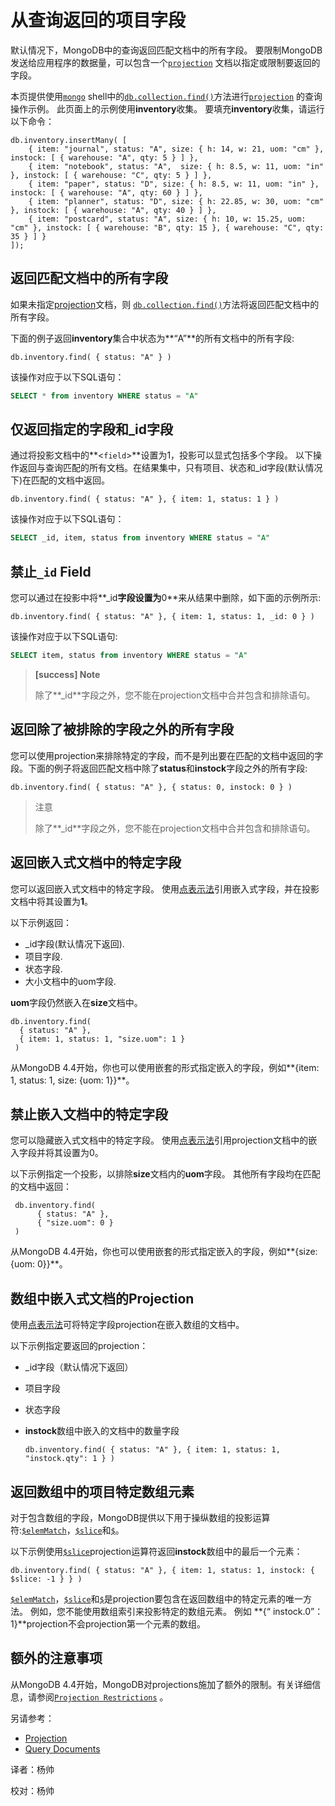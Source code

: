 # 从查询返回的项目字段

默认情况下，MongoDB中的查询返回匹配文档中的所有字段。 要限制MongoDB发送给应用程序的数据量，可以包含一个[`projection`](https://docs.mongodb.com/master/reference/glossary/#term-projection) 文档以指定或限制要返回的字段。

本页提供使用[`mongo`](https://docs.mongodb.com/master/reference/program/mongo/#bin.mongo) shell中的[`db.collection.find()`](https://docs.mongodb.com/manual/reference/method/db.collection.find/#db.collection.find)方法进行[`projection`](https://docs.mongodb.com/master/reference/glossary/#term-projection) 的查询操作示例。 此页面上的示例使用**inventory**收集。 要填充**inventory**收集，请运行以下命令：

```text
db.inventory.insertMany( [ 
    { item: "journal", status: "A", size: { h: 14, w: 21, uom: "cm" }, instock: [ { warehouse: "A", qty: 5 } ] },
    { item: "notebook", status: "A",  size: { h: 8.5, w: 11, uom: "in" }, instock: [ { warehouse: "C", qty: 5 } ] },
    { item: "paper", status: "D", size: { h: 8.5, w: 11, uom: "in" }, instock: [ { warehouse: "A", qty: 60 } ] },
    { item: "planner", status: "D", size: { h: 22.85, w: 30, uom: "cm" }, instock: [ { warehouse: "A", qty: 40 } ] },
    { item: "postcard", status: "A", size: { h: 10, w: 15.25, uom: "cm" }, instock: [ { warehouse: "B", qty: 15 }, { warehouse: "C", qty: 35 } ] }
]);
```

## 返回匹配文档中的所有字段

如果未指定[projection](https://docs.mongodb.com/master/reference/glossary/#term-projection)文档，则 [`db.collection.find()`](https://docs.mongodb.com/master/reference/method/db.collection.find/#db.collection.find)方法将返回匹配文档中的所有字段。

下面的例子返回**inventory**集合中状态为**“A”**的所有文档中的所有字段:

```text
db.inventory.find( { status: "A" } )
```

该操作对应于以下SQL语句：

```sql
SELECT * from inventory WHERE status = "A"
```

## 仅返回指定的字段和\_id字段

通过将投影文档中的**&lt;`field`&gt;**设置为1，投影可以显式包括多个字段。 以下操作返回与查询匹配的所有文档。在结果集中，只有项目、状态和\_id字段\(默认情况下\)在匹配的文档中返回。

```text
db.inventory.find( { status: "A" }, { item: 1, status: 1 } )
```

该操作对应于以下SQL语句：

```sql
SELECT _id, item, status from inventory WHERE status = "A"
```

## 禁止`_id` Field

您可以通过在投影中将**\_id**字段设置为**0**来从结果中删除，如下面的示例所示:

```text
db.inventory.find( { status: "A" }, { item: 1, status: 1, _id: 0 } )
```

该操作对应于以下SQL语句:

```sql
SELECT item, status from inventory WHERE status = "A"
```

> **\[success\] Note**
>
> 除了**\_id**字段之外，您不能在projection文档中合并包含和排除语句。

## 返回除了被排除的字段之外的所有字段

您可以使用projection来排除特定的字段，而不是列出要在匹配的文档中返回的字段。下面的例子将返回匹配文档中除了**status**和**instock**字段之外的所有字段:

```text
db.inventory.find( { status: "A" }, { status: 0, instock: 0 } )
```

> 注意
>
> 除了**\_id**字段之外，您不能在projection文档中合并包含和排除语句。

## 返回嵌入式文档中的特定字段

您可以返回嵌入式文档中的特定字段。 使用[点表示法](https://docs.mongodb.com/master/core/document/#document-dot-notation)引用嵌入式字段，并在投影文档中将其设置为**1**。

以下示例返回：

* \_id字段\(默认情况下返回\).
* 项目字段.
* 状态字段.
* 大小文档中的uom字段.

**uom**字段仍然嵌入在**size**文档中。

```text
db.inventory.find(
  { status: "A" },
  { item: 1, status: 1, "size.uom": 1 }
 )
```

从MongoDB 4.4开始，你也可以使用嵌套的形式指定嵌入的字段，例如**{item: 1, status: 1, size: {uom: 1}}**。

## 禁止嵌入文档中的特定字段

您可以隐藏嵌入式文档中的特定字段。 使用[点表示法](https://docs.mongodb.com/master/core/document/#document-dot-notation)引用projection文档中的嵌入字段并将其设置为0。

以下示例指定一个投影，以排除**size**文档内的**uom**字段。 其他所有字段均在匹配的文档中返回：

```text
 db.inventory.find( 
      { status: "A" },
      { "size.uom": 0 }
 )
```

从MongoDB 4.4开始，你也可以使用嵌套的形式指定嵌入的字段，例如**{size: {uom: 0}}**。

## 数组中嵌入式文档的Projection

使用[点表示法](https://docs.mongodb.com/master/core/document/#document-dot-notation)可将特定字段projection在嵌入数组的文档中。

以下示例指定要返回的projection：

* \_id字段（默认情况下返回）
* 项目字段
* 状态字段
* **instock**数组中嵌入的文档中的数量字段

  ```text
  db.inventory.find( { status: "A" }, { item: 1, status: 1, "instock.qty": 1 } )
  ```

## 返回数组中的项目特定数组元素

对于包含数组的字段，MongoDB提供以下用于操纵数组的投影运算符:[`$elemMatch`](https://docs.mongodb.com/master/reference/operator/projection/elemMatch/#proj._S_elemMatch)，[`$slice`](https://docs.mongodb.com/master/reference/operator/projection/slice/#proj._S_slice)和[`$`](https://docs.mongodb.com/master/reference/operator/projection/positional/#proj._S_)。

以下示例使用[`$slice`](https://docs.mongodb.com/master/reference/operator/projection/slice/#proj._S_slice)projection运算符返回**instock**数组中的最后一个元素：

```text
db.inventory.find( { status: "A" }, { item: 1, status: 1, instock: { $slice: -1 } } )
```

[`$elemMatch`](https://docs.mongodb.com/master/reference/operator/projection/elemMatch/#proj._S_elemMatch)，[`$slice`](https://docs.mongodb.com/master/reference/operator/projection/slice/#proj._S_slice)和[`$`](https://docs.mongodb.com/master/reference/operator/projection/positional/#proj._S_)是projection要包含在返回数组中的特定元素的唯一方法。 例如，您不能使用数组索引来投影特定的数组元素。 例如 **{“ instock.0”：1}**projection不会projection第一个元素的数组。

## 额外的注意事项

从MongoDB 4.4开始，MongoDB对projections施加了额外的限制。有关详细信息，请参阅[`Projection Restrictions`](https://docs.mongodb.com/master/reference/limits/#Projection-Restrictions) 。

另请参考：

* [Projection](https://docs.mongodb.com/master/reference/method/db.collection.find/#find-projection)
* [Query Documents](https://docs.mongodb.com/master/tutorial/query-documents/)

译者：杨帅

校对：杨帅

